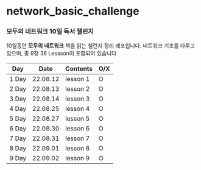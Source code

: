 # network_basic_challenge
### 모두의 네트워크 10일 독서 챌린지

10일동안 **모두의 네트워크** 책을 읽는 챌린지 정리 레포입니다.
네트워크 기초를 다루고 있으며, 총 9장 36 Lessson이 포함되어 있습니다


| Day | Date | Contents |  O/X |
| --- | --- | --- | --- |
| 1 Day | 22.08.12 | lesson 1 | O |
| 2 Day | 22.08.13 | lesson 2 | O |
| 3 Day | 22.08.14 | lesson 3 | O |
| 4 Day | 22.08.25 | lesson 4 | O |
| 5 Day | 22.08.27 | lesson 5 | O |
| 6 Day | 22.08.30 | lesson 6 | O |
| 7 Day | 22.08.31 | lesson 7 | O |
| 8 Day | 22.09.01 | lesson 8 | O |
| 9 Day | 22.09.02 | lesson 9 | O |

